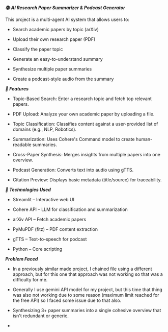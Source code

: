 _**📚 AI Research Paper Summarizer & Podcast Generator**_

This project is a multi-agent AI system that allows users to:

- Search academic papers by topic (arXiv)

- Upload their own research paper (PDF)

- Classify the paper topic

- Generate an easy-to-understand summary

- Synthesize multiple paper summaries

- Create a podcast-style audio from the summary

_**🚀 Features**_

- Topic-Based Search: Enter a research topic and fetch top relevant papers.

- PDF Upload: Analyze your own academic paper by uploading a file.

- Topic Classification: Classifies content against a user-provided list of domains (e.g., NLP, Robotics).

- Summarization: Uses Cohere's Command model to create human-readable summaries.

- Cross-Paper Synthesis: Merges insights from multiple papers into one overview.

- Podcast Generation: Converts text into audio using gTTS.

- Citation Preview: Displays basic metadata (title/source) for traceability.

_**🧠 Technologies Used**_

- Streamlit – Interactive web UI

- Cohere API – LLM for classification and summarization

- arXiv API – Fetch academic papers

- PyMuPDF (fitz) – PDF content extraction

- gTTS – Text-to-speech for podcast

- Python – Core scripting


_**Problem Faced**_

- In a previously similar made project, I chained file using a different approach, but for this one that approach was not working so that was a difficulty for me.

- Generally I use gemini API model for my project, but this time that thing was also not working due to some reason (maximum limit reached for the free API) so I faced some issue due to that also.

- Synthesizing 3+ paper summaries into a single cohesive overview that isn't redundant or generic.

- 

